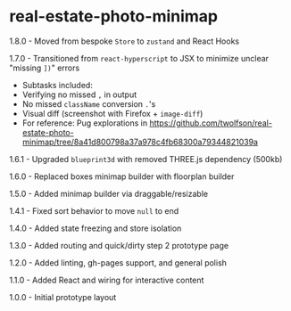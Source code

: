 # real-estate-photo-minimap
1.8.0 - Moved from bespoke `Store` to `zustand` and React Hooks

1.7.0 - Transitioned from `react-hyperscript` to JSX to minimize unclear "missing `])`" errors
  - Subtasks included:
  - Verifying no missed `,` in output
  - No missed `className` conversion `.`'s
  - Visual diff (screenshot with Firefox + `image-diff`)
  - For reference: Pug explorations in https://github.com/twolfson/real-estate-photo-minimap/tree/8a41d800798a37a978c4fb68300a79344821039a

1.6.1 - Upgraded `blueprint3d` with removed THREE.js dependency (500kb)

1.6.0 - Replaced boxes minimap builder with floorplan builder

1.5.0 - Added minimap builder via draggable/resizable

1.4.1 - Fixed sort behavior to move `null` to end

1.4.0 - Added state freezing and store isolation

1.3.0 - Added routing and quick/dirty step 2 prototype page

1.2.0 - Added linting, gh-pages support, and general polish

1.1.0 - Added React and wiring for interactive content

1.0.0 - Initial prototype layout
